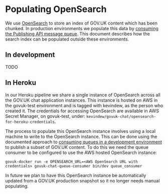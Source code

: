 # Populating OpenSearch

We use [OpenSearch](https://opensearch.org/) to store an index of GOV.UK content which has been chunked. In production environments we populate this data by [consuming the Publishing API message queue](./message-queue-consumption.md). This document describes how the search index can be populated outside these environments.

## In development

TODO

## In Heroku

In our Heroku pipeline we share a single instance of OpenSearch across all the GOV.UK chat application instances. This instance is hosted on AWS in the govuk-test environment and is tagged with kevindew, as the person who created it. The credentials for accessing OpenSearch are available in AWS Secret Manager, on govuk-test, under: `kevindew/govuk-chat/opensearch-for-heroku-credentials`.

The process to populate this OpenSearch instance involves using a local machine to write to the OpenSearch instance. This can be done using the documented approach to [consuming queues in a development environment](./message-queue-consumption.md#consuming-queues-in-a-development-environment) to publish a subset of GOV.UK content. To do this we need the queue consumer to be configured to use the AWS hosted OpenSearch instance:

```
govuk-docker run -e OPENSEARCH_URL=<AWS OpenSearch URL with credentials> govuk-chat-queue-consumer bin/dev queue_consumer
```

In future we plan to have this OpenSearch instance be automatically updated from a GOV.UK production snapshot so it no longer needs manual populating.
